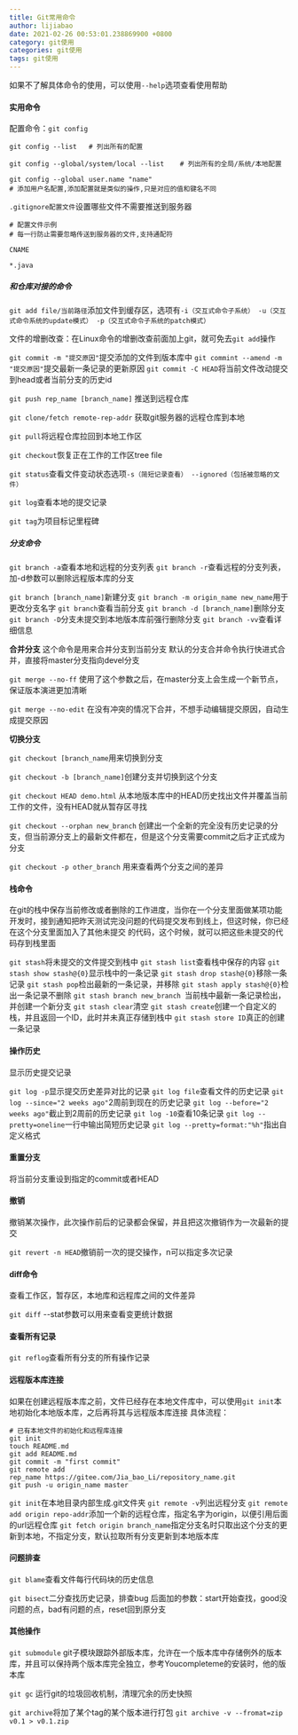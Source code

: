 ```yaml
---
title: Git常用命令
author: lijiabao
date: 2021-02-26 00:53:01.238869900 +0800
category: git使用
categories: git使用
tags: git使用
---
```

如果不了解具体命令的使用，可以使用`--help`选项查看使用帮助

#### 实用命令

配置命令：`git config`
```
git config --list   # 列出所有的配置

git config --global/system/local --list    # 列出所有的全局/系统/本地配置

git config --global user.name "name"  
# 添加用户名配置,添加配置就是类似的操作,只是对应的值和键名不同
```


`.gitignore配置文件`设置哪些文件不需要推送到服务器
```
# 配置文件示例
# 每一行防止需要忽略传送到服务器的文件,支持通配符

CNAME

*.java
```

##### 和仓库对接的命令

`git add file/当前路径`添加文件到缓存区，选项有`-i（交互式命令子系统） -u（交互式命令系统的update模式） -p（交互式命令子系统的patch模式）`

文件的增删改查：在Linux命令的增删改查前面加上git，就可免去`git add`操作

`git commit -m "提交原因"`提交添加的文件到版本库中
`git commint --amend -m "提交原因"`提交最新一条记录的更新原因
`git commit -C HEAD`将当前文件改动提交到head或者当前分支的历史id

`git push rep_name [branch_name]` 推送到远程仓库

`git clone/fetch remote-rep-addr` 获取git服务器的远程仓库到本地

`git pull`将远程仓库拉回到本地工作区

`git checkout`恢复正在工作的工作区tree file

`git status`查看文件变动状态选项`-s（简短记录查看） --ignored（包括被忽略的文件）`

`git log`查看本地的提交记录

`git tag`为项目标记里程碑


##### 分支命令

`git branch -a`查看本地和远程的分支列表
`git branch -r`查看远程的分支列表，加-d参数可以删除远程版本库的分支

`git branch [branch_name]`新建分支
`git branch -m origin_name new_name`用于更改分支名字
`git branch`查看当前分支
`git branch -d [branch_name]`删除分支
`git branch -D`分支未提交到本地版本库前强行删除分支
`git branch -vv`查看详细信息


**合并分支**
这个命令是用来合并分支到当前分支
默认的分支合并命令执行快进式合并，直接将master分支指向devel分支

`git merge --no-ff`
使用了这个参数之后，在master分支上会生成一个新节点，保证版本演进更加清晰

`git merge --no-edit`
在没有冲突的情况下合并，不想手动编辑提交原因，自动生成提交原因

**切换分支**

`git checkout [branch_name`用来切换到分支

`git checkout -b [branch_name]`创建分支并切换到这个分支

`git checkout HEAD demo.html`
从本地版本库中的HEAD历史找出文件并覆盖当前工作的文件，没有HEAD就从暂存区寻找

`git checkout --orphan new_branch`
创建出一个全新的完全没有历史记录的分支，但当前源分支上的最新文件都在，但是这个分支需要commit之后才正式成为分支

`git checkout -p other_branch`
用来查看两个分支之间的差异


#### 栈命令

在git的栈中保存当前修改或者删除的工作进度，当你在一个分支里面做某项功能开发时，接到通知把昨天测试完没问题的代码提交发布到线上，但这时候，你已经在这个分支里面加入了其他未提交 的代码，这个时候，就可以把这些未提交的代码存到栈里面

`git stash`将未提交的文件提交到栈中
`git stash list`查看栈中保存的内容
`git stash show stash@{0}`显示栈中的一条记录
`git stash drop stash@{0}`移除一条记录
`git stash pop`检出最新的一条记录，并移除
`git stash apply stash@{0}`检出一条记录不删除
`git stash branch new_branch `当前栈中最新一条记录检出，并创建一个新分支
`git stash clear`清空
`git stash create`创建一个自定义的栈，并且返回一个ID，此时并未真正存储到栈中
`git stash store ID`真正的创建一条记录

#### 操作历史

显示历史提交记录

`git log -p`显示提交历史差异对比的记录
`git log file`查看文件的历史记录
`git log --since="2 weeks ago"`2周前到现在的历史记录
`git log --before="2 weeks ago"`截止到2周前的历史记录
`git log -10`查看10条记录
`git log --pretty=oneline`一行中输出简短历史记录
`git log --pretty=format:"%h"`指出自定义格式


#### 重置分支

将当前分支重设到指定的commit或者HEAD


#### 撤销

撤销某次操作，此次操作前后的记录都会保留，并且把这次撤销作为一次最新的提交

`git revert -n HEAD`撤销前一次的提交操作，n可以指定多次记录

#### diff命令
查看工作区，暂存区，本地库和远程库之间的文件差异

`git diff`
--stat参数可以用来查看变更统计数据

#### 查看所有记录

`git reflog`查看所有分支的所有操作记录


#### 远程版本库连接

如果在创建远程版本库之前，文件已经存在本地文件库中，可以使用`git init`本地初始化本地版本库，之后再将其与远程版本库连接
具体流程：

```
# 已有本地文件的初始化和远程库连接
git init
touch README.md
git add README.md
git commit -m "first commit"
git remote add rep_name https://gitee.com/Jia_bao_Li/repository_name.git
git push -u origin_name master 
```

`git init`在本地目录内部生成.git文件夹
`git remote -v`列出远程分支
`git remote add origin repo-addr`添加一个新的远程仓库，指定名字为origin，以便引用后面的url远程仓库
`git fetch origin branch_name`指定分支名时只取出这个分支的更新到本地，不指定分支，默认拉取所有分支更新到本地版本库

#### 问题排查

`git blame`查看文件每行代码块的历史信息

`git bisect`二分查找历史记录，排查bug
后面加的参数：start开始查找，good没问题的点，bad有问题的点，reset回到原分支


#### 其他操作

`git submodule`
git子模块跟踪外部版本库，允许在一个版本库中存储例外的版本库，并且可以保持两个版本库完全独立，参考Youcompleteme的安装时，他的版本库

`git gc` 运行git的垃圾回收机制，清理冗余的历史快照

`git archive`将加了某个tag的某个版本进行打包
`git archive -v --fromat=zip v0.1 > v0.1.zip`